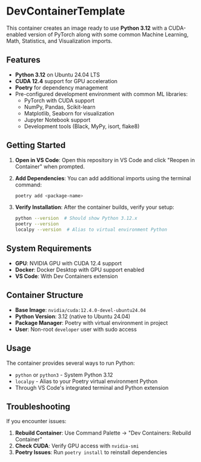 # DevContainerTemplate

This container creates an image ready to use **Python 3.12** with a CUDA-enabled version of PyTorch along with some common Machine Learning, Math, Statistics, and Visualization imports.

## Features

- **Python 3.12** on Ubuntu 24.04 LTS
- **CUDA 12.4** support for GPU acceleration
- **Poetry** for dependency management
- Pre-configured development environment with common ML libraries:
  - PyTorch with CUDA support
  - NumPy, Pandas, Scikit-learn
  - Matplotlib, Seaborn for visualization
  - Jupyter Notebook support
  - Development tools (Black, MyPy, isort, flake8)

## Getting Started

1. **Open in VS Code**: Open this repository in VS Code and click "Reopen in Container" when prompted.

2. **Add Dependencies**: You can add additional imports using the terminal command:
   ```bash
   poetry add <package-name>
   ```

3. **Verify Installation**: After the container builds, verify your setup:
   ```bash
   python --version  # Should show Python 3.12.x
   poetry --version
   localpy --version  # Alias to virtual environment Python
   ```

## System Requirements

- **GPU**: NVIDIA GPU with CUDA 12.4 support
- **Docker**: Docker Desktop with GPU support enabled
- **VS Code**: With Dev Containers extension

## Container Structure

- **Base Image**: `nvidia/cuda:12.4.0-devel-ubuntu24.04`
- **Python Version**: 3.12 (native to Ubuntu 24.04)
- **Package Manager**: Poetry with virtual environment in project
- **User**: Non-root `developer` user with sudo access

## Usage

The container provides several ways to run Python:

- `python` or `python3` - System Python 3.12
- `localpy` - Alias to your Poetry virtual environment Python
- Through VS Code's integrated terminal and Python extension

## Troubleshooting

If you encounter issues:

1. **Rebuild Container**: Use Command Palette → "Dev Containers: Rebuild Container"
2. **Check CUDA**: Verify GPU access with `nvidia-smi`
3. **Poetry Issues**: Run `poetry install` to reinstall dependencies